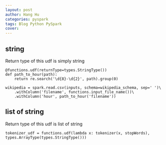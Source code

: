 ```yaml
---
layout: post
author: Hang Hu
categories: pyspark
tags: Blog Python PySpark 
cover: 
---
```

## string

Return type of this udf is simply string

```
@functions.udf(returnType=types.StringType())
def path_to_hour(path):
    return re.search('\d{8}-\d{2}', path).group(0)

wikipedia = spark.read.csv(inputs, schema=wikipedia_schema, sep=' ')\
    .withColumn('filename', functions.input_file_name())\
    .withColumn('hour', path_to_hour('filename'))
```


## list of string


Return type of this udf is list of string


```
tokenizer_udf = functions.udf(lambda x: tokenizer(x, stopWords), types.ArrayType(types.StringType()))
```
